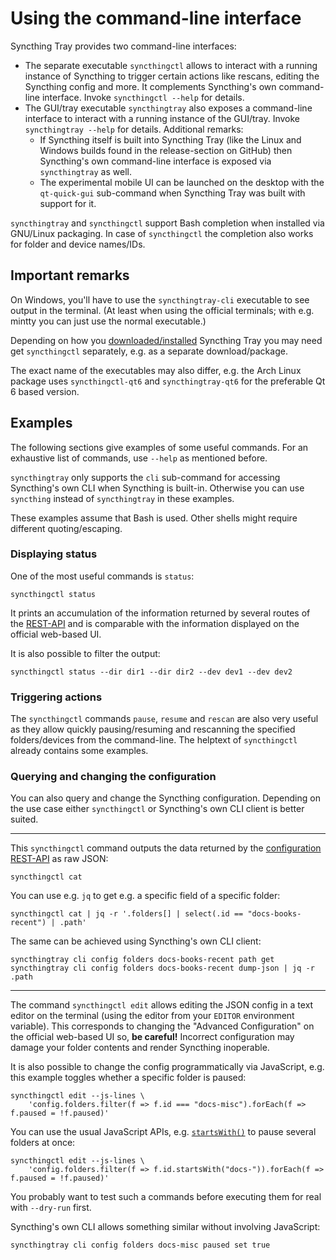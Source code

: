 # Using the command-line interface
Syncthing Tray provides two command-line interfaces:

* The separate executable `syncthingctl` allows to interact with a running instance of Syncthing to
  trigger certain actions like rescans, editing the Syncthing config and more. It complements
  Syncthing's own command-line interface. Invoke `syncthingctl --help` for details.
* The GUI/tray executable `syncthingtray` also exposes a command-line interface to interact with
  a running instance of the GUI/tray. Invoke `syncthingtray --help` for details. Additional remarks:
    * If Syncthing itself is built into Syncthing Tray (like the Linux and Windows builds found in
      the release-section on GitHub) then Syncthing's own command-line interface is exposed via
      `syncthingtray` as well.
    * The experimental mobile UI can be launched on the desktop with the `qt-quick-gui` sub-command
      when Syncthing Tray was built with support for it.

`syncthingtray` and `syncthingctl` support Bash completion when installed via GNU/Linux packaging.
In case of `syncthingctl` the completion also works for folder and device names/IDs.

## Important remarks
On Windows, you'll have to use the `syncthingtray-cli` executable to see output in the terminal.
(At least when using the official terminals; with e.g. mintty you can just use the normal executable.)

Depending on how you [downloaded/installed](https://martchus.github.io/syncthingtray/#downloads-section)
Syncthing Tray you may need get `syncthingctl` separately, e.g. as a separate download/package.

The exact name of the executables may also differ, e.g. the Arch Linux package uses `syncthingctl-qt6`
and `syncthingtray-qt6` for the preferable Qt 6 based version.

## Examples
The following sections give examples of some useful commands. For an exhaustive list of commands, use
`--help` as mentioned before.

`syncthingtray` only supports the `cli` sub-command for accessing Syncthing's own CLI when Syncthing is
built-in. Otherwise you can use `syncthing` instead of `syncthingtray` in these examples.

These examples assume that Bash is used. Other shells might require different quoting/escaping.

### Displaying status
One of the most useful commands is `status`:
```
syncthingctl status
```

It prints an accumulation of the information returned by several routes of the
[REST-API](https://docs.syncthing.net/dev/rest.html) and is comparable with the information displayed
on the official web-based UI.

It is also possible to filter the output:
```
syncthingctl status --dir dir1 --dir dir2 --dev dev1 --dev dev2
```

### Triggering actions
The `syncthingctl` commands `pause`, `resume` and `rescan` are also very useful as they allow quickly
pausing/resuming and rescanning the specified folders/devices from the command-line. The helptext
of `syncthingctl` already contains some examples.

### Querying and changing the configuration
You can also query and change the Syncthing configuration. Depending on the use case either
`syncthingctl` or Syncthing's own CLI client is better suited.

---

This `syncthingctl` command outputs the data
returned by the [configuration REST-API](https://docs.syncthing.net/rest/config.html#rest-config)
as raw JSON:

```
syncthingctl cat
```

You can use e.g. `jq` to get e.g. a specific field of a specific folder:

```
syncthingctl cat | jq -r '.folders[] | select(.id == "docs-books-recent") | .path'
```

The same can be achieved using Syncthing's own CLI client:

```
syncthingtray cli config folders docs-books-recent path get
syncthingtray cli config folders docs-books-recent dump-json | jq -r .path
```

---

The command `syncthingctl edit` allows editing the JSON config in a text editor on the
terminal (using the editor from your `EDITOR` environment variable). This corresponds to
changing the "Advanced Configuration" on the official web-based UI so, **be careful!**
Incorrect configuration may damage your folder contents and render Syncthing inoperable.

It is also possible to change the config programmatically via JavaScript, e.g. this
example toggles whether a specific folder is paused:
```
syncthingctl edit --js-lines \
    'config.folders.filter(f => f.id === "docs-misc").forEach(f => f.paused = !f.paused)'
```

You can use the usual JavaScript APIs, e.g.
[`startsWith()`](https://developer.mozilla.org/en-US/docs/Web/JavaScript/Reference/Global_Objects/String/startsWith)
to pause several folders at once:
```
syncthingctl edit --js-lines \
    'config.folders.filter(f => f.id.startsWith("docs-")).forEach(f => f.paused = !f.paused)'
```

You probably want to test such a commands before executing them for real with `--dry-run`
first.

Syncthing's own CLI allows something similar without involving JavaScript:

```
syncthingtray cli config folders docs-misc paused set true
```
